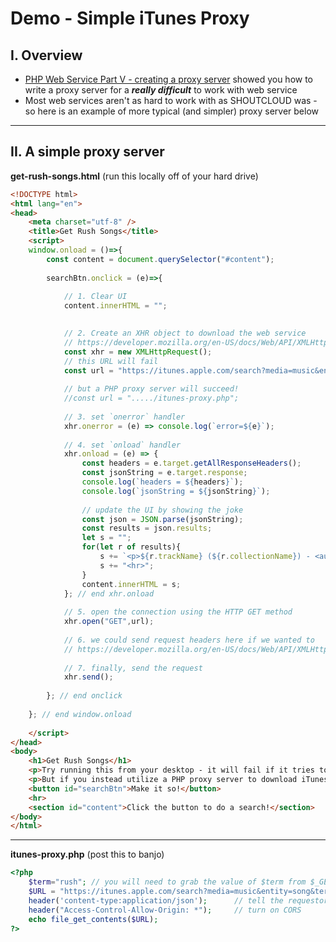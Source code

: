 # Demo - Simple iTunes Proxy

## I. Overview

- [PHP Web Service Part V - creating a proxy server](HW-php-web-service-5.md) showed you how to write a proxy server for a ***really difficult*** to work with web service
- Most web services aren't as hard to work with as SHOUTCLOUD was - so here is an example of more typical (and simpler) proxy server below

<hr>

## II. A simple proxy server


**get-rush-songs.html** (run this locally off of your hard drive)

```html
<!DOCTYPE html>
<html lang="en">
<head>
	<meta charset="utf-8" />
	<title>Get Rush Songs</title>
	<script>
	window.onload = ()=>{
		const content = document.querySelector("#content");
	
		searchBtn.onclick = (e)=>{
			
			// 1. Clear UI
			content.innerHTML = "";

			
			// 2. Create an XHR object to download the web service
			// https://developer.mozilla.org/en-US/docs/Web/API/XMLHttpRequest/
			const xhr = new XMLHttpRequest();
			// this URL will fail
			const url = "https://itunes.apple.com/search?media=music&entity=song&term=rush";
		
			// but a PHP proxy server will succeed!
			//const url = "...../itunes-proxy.php";
			
			// 3. set `onerror` handler
			xhr.onerror = (e) => console.log(`error=${e}`);
			
			// 4. set `onload` handler
			xhr.onload = (e) => {
				const headers = e.target.getAllResponseHeaders();
				const jsonString = e.target.response;
				console.log(`headers = ${headers}`);
				console.log(`jsonString = ${jsonString}`);
				
				// update the UI by showing the joke
				const json = JSON.parse(jsonString);
				const results = json.results;
				let s = "";
				for(let r of results){
					s += `<p>${r.trackName} (${r.collectionName}) - <audio src='${r.previewUrl}' controls></p>`;
					s += "<hr>";
				}
				content.innerHTML = s;
			}; // end xhr.onload
			
			// 5. open the connection using the HTTP GET method
			xhr.open("GET",url);
			
			// 6. we could send request headers here if we wanted to
			// https://developer.mozilla.org/en-US/docs/Web/API/XMLHttpRequest/setRequestHeader
			
			// 7. finally, send the request
			xhr.send();
			
		}; // end onclick
		
	}; // end window.onload
	
	</script>
</head>
<body>
	<h1>Get Rush Songs</h1>
	<p>Try running this from your desktop - it will fail if it tries to access the iTunes web service directly because iTunes does not have CORS turned on!</p>
	<p>But if you instead utilize a PHP proxy server to download iTunes for you, it will succeed!</p>
	<button id="searchBtn">Make it so!</button>
	<hr>
	<section id="content">Click the button to do a search!</section>
</body>
</html>
```

<hr>

**itunes-proxy.php** (post this to banjo)

```php
<?php
	$term="rush"; // you will need to grab the value of $term from $_GET rather than hard-coding like we did here
	$URL = "https://itunes.apple.com/search?media=music&entity=song&term=$term";
	header('content-type:application/json');      // tell the requestor that this is JSON
	header("Access-Control-Allow-Origin: *");     // turn on CORS
	echo file_get_contents($URL);
?>
```
